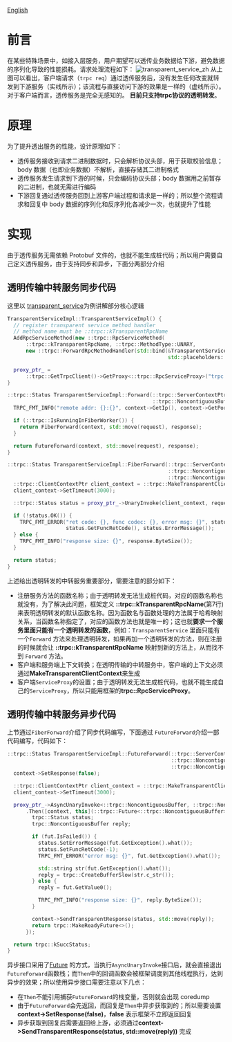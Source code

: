 [English](../en/transparent_service.md)

# 前言

在某些特殊场景中，如接入层服务，用户期望可以透传业务数据给下游，避免数据的序列化导致的性能损耗。请求处理流程如下：
![transparent_service_zh](../images/transparent_service_zh.png)
从上图可以看出，客户端请求（`trpc req`）通过透传服务后，没有发生任何改变就转发到下游服务（实线所示）；该流程与直接访问下游的效果是一样的（虚线所示）。对于客户端而言，透传服务是完全无感知的。
**目前只支持trpc协议的透明转发**。

# 原理

为了提升透出服务的性能，设计原理如下：

- 透传服务接收到请求二进制数据时，只会解析协议头部，用于获取校验信息； body 数据（也即业务数据）不解析，直接存储其二进制格式
- 透传服务发生请求到下游的时候，只会编码协议头部；body 数据用之前暂存的二进制，也就无需进行编码
- 下游回复通过透传服务回到上游客户端过程和请求是一样的；所以整个流程请求和回复中 body 数据的序列化和反序列化各减少一次，也就提升了性能

# 实现

由于透传服务无需依赖 Protobuf 文件的，也就不能生成桩代码；所以用户需要自己定义透传服务，由于支持同步和异步，下面分两部分介绍

## 透明传输中转服务同步代码

这里以 [transparent_service](../../examples/features/trpc_transparent/proxy/transparent_service.cc)为例讲解部分核心逻辑

```c++
TransparentServiceImpl::TransparentServiceImpl() {
  // register transparent service method handler
  // method name must be ::trpc::kTransparentRpcName
  AddRpcServiceMethod(new ::trpc::RpcServiceMethod(
      ::trpc::kTransparentRpcName, ::trpc::MethodType::UNARY,
      new ::trpc::ForwardRpcMethodHandler(std::bind(&TransparentServiceImpl::Forward, this, std::placeholders::_1,
                                                    std::placeholders::_2, std::placeholders::_3))));

  proxy_ptr_ =
      ::trpc::GetTrpcClient()->GetProxy<::trpc::RpcServiceProxy>("trpc.test.helloworld.Greeter");
}

::trpc::Status TransparentServiceImpl::Forward(::trpc::ServerContextPtr context, ::trpc::NoncontiguousBuffer&& request,
                                               ::trpc::NoncontiguousBuffer& response) {
  TRPC_FMT_INFO("remote addr: {}:{}", context->GetIp(), context->GetPort());

  if (::trpc::IsRunningInFiberWorker()) {
    return FiberForward(context, std::move(request), response);
  }

  return FutureForward(context, std::move(request), response);
}

::trpc::Status TransparentServiceImpl::FiberForward(::trpc::ServerContextPtr context,
                                                    ::trpc::NoncontiguousBuffer&& request,
                                                    ::trpc::NoncontiguousBuffer& response) {
  ::trpc::ClientContextPtr client_context = ::trpc::MakeTransparentClientContext(context, proxy_ptr_);
  client_context->SetTimeout(3000);

  ::trpc::Status status = proxy_ptr_->UnaryInvoke(client_context, request, &response);

  if (!status.OK()) {
    TRPC_FMT_ERROR("ret code: {}, func codec: {}, error msg: {}", status.GetFrameworkRetCode(),
                   status.GetFuncRetCode(), status.ErrorMessage());
  } else {
    TRPC_FMT_INFO("response size: {}", response.ByteSize());
  }

  return status;
}
```

上述给出透明转发的中转服务重要部分，需要注意的部分如下：

- 注册服务方法的函数名称；由于透明转发无法生成桩代码，对应的函数名称也就没有，为了解决此问题，框架定义 **::trpc::kTransparentRpcName**(第7行)来表明透明转发的默认函数名称。因为函数名与函数处理的方法属于哈希映射关系，当函数名称指定了，对应的函数方法也就是唯一的；这也就**要求一个服务里面只能有一个透明转发的函数**，例如：`TransparentService` 里面只能有一个`Forward` 方法来处理透明转发，如果再加一个透明转发的方法，则在注册的时候就会让 **::trpc::kTransparentRpcName** 映射到新的方法上，从而找不到 `Forward` 方法。
- 客户端和服务端上下文转换；在透明传输的中转服务中，客户端的上下文必须通过**MakeTransparentClientContext**来生成
- 客户端`ServiceProxy`的设置；由于透明转发无法生成桩代码，也就不能生成自己的`ServiceProxy`，所以只能用框架的**trpc::RpcServiceProxy**。

## 透明传输中转服务异步代码

上节通过`FiberForward`介绍了同步代码编写，下面通过 `FutureForward`介绍一部代码编写，代码如下：

```c++
::trpc::Status TransparentServiceImpl::FutureForward(::trpc::ServerContextPtr context,
                                                     ::trpc::NoncontiguousBuffer&& request,
                                                     ::trpc::NoncontiguousBuffer& response) {
  context->SetResponse(false);

  ::trpc::ClientContextPtr client_context = ::trpc::MakeTransparentClientContext(context, proxy_ptr_);
  client_context->SetTimeout(3000);

  proxy_ptr_->AsyncUnaryInvoke<::trpc::NoncontiguousBuffer, ::trpc::NoncontiguousBuffer>(client_context, request)
      .Then([context, this](::trpc::Future<::trpc::NoncontiguousBuffer>&& fut) mutable {
        trpc::Status status;
        trpc::NoncontiguousBuffer reply;

        if (fut.IsFailed()) {
          status.SetErrorMessage(fut.GetException().what());
          status.SetFuncRetCode(-1);
          TRPC_FMT_ERROR("error msg: {}", fut.GetException().what());

          std::string str(fut.GetException().what());
          reply = trpc::CreateBufferSlow(str.c_str());
        } else {
          reply = fut.GetValue0();

          TRPC_FMT_INFO("response size: {}", reply.ByteSize());
        }

        context->SendTransparentResponse(status, std::move(reply));
        return trpc::MakeReadyFuture<>();
      });

  return trpc::kSuccStatus;
}
```

异步接口采用了[Future](../../trpc/common/future/future.h) 的方式，当执行`AsyncUnaryInvoke`接口后，就会直接退出`FutureForward`函数栈；而`Then`中的回调函数会被框架调度到其他线程执行，达到异步的效果；所以使用异步接口需要注意以下几点：

- 在`Then`不能引用捕获`FutureForward`的栈变量，否则就会出现 coredump
- 由于`FutureForward`会先返回，而回复是`Then`中异步获取到的；所以需要设置**context->SetResponse(false)**，**false** 表示框架不立即返回回复
- 异步获取到回复后需要返回给上游，必须通过**context->SendTransparentResponse(status, std::move(reply))** 完成
